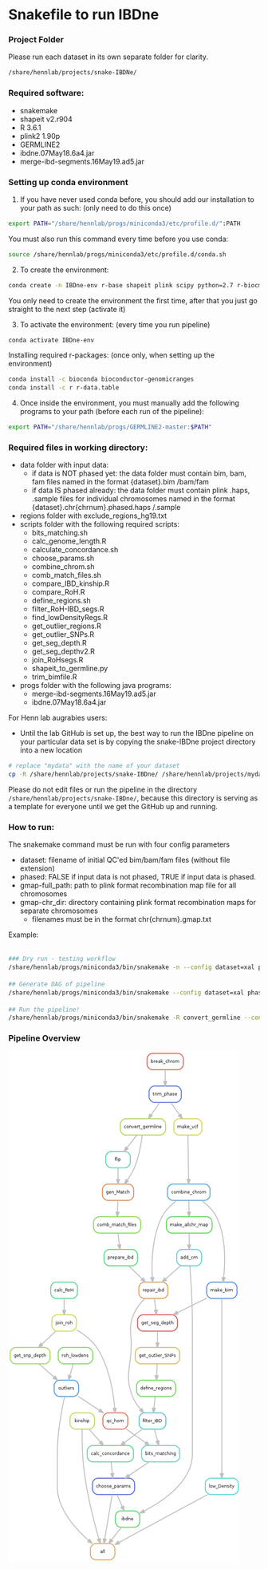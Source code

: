 # Snakefile to run IBDne  

### Project Folder

Please run each dataset in its own separate folder for clarity.

```bash
/share/hennlab/projects/snake-IBDNe/
```

### Required software:
- snakemake
- shapeit v2.r904
- R 3.6.1
- plink2 1.90p
- GERMLINE2
- ibdne.07May18.6a4.jar
- merge-ibd-segments.16May19.ad5.jar

### Setting up conda environment

1. If you have never used conda before, you should add our installation to your path as such: (only need to do this once)
```bash
export PATH="/share/hennlab/progs/miniconda3/etc/profile.d/":PATH
```
You must also run this command every time before you use conda:
```bash
source /share/hennlab/progs/miniconda3/etc/profile.d/conda.sh
```

2. To create the environment:
```bash
conda create -n IBDne-env r-base shapeit plink scipy python=2.7 r-biocmanager
```
You only need to create the environment the first time, after that you just go straight to the next step (activate it)

3. To activate the environment: (every time you run pipeline)
```bash
conda activate IBDne-env
```
Installing required r-packages: (once only, when setting up the environment)
```bash
conda install -c bioconda bioconductor-genomicranges
conda install -c r r-data.table
```

4. Once inside the environment, you must manually add the following programs to your path (before each run of the pipeline):
```bash
export PATH="/share/hennlab/progs/GERMLINE2-master:$PATH"
```
### Required files in working directory:

- data folder with input data:
    - if data is NOT phased yet: the data folder must contain bim, bam, fam files named in the format {dataset}.bim /bam/fam
    - if data IS phased already: the data folder must contain plink .haps, .sample files for individual chromosomes named in the format {dataset}.chr{chrnum}.phased.haps /.sample
- regions folder with exclude_regions_hg19.txt
- scripts folder with the following required scripts:
     - bits_matching.sh
     - calc_genome_length.R
     - calculate_concordance.sh
     - choose_params.sh
     - combine_chrom.sh
     - comb_match_files.sh
     - compare_IBD_kinship.R
     - compare_RoH.R
     - define_regions.sh
     - filter_RoH-IBD_segs.R
     - find_lowDensityRegs.R
     - get_outlier_regions.R
     - get_outlier_SNPs.R
     - get_seg_depth.R
     - get_seg_depthv2.R
     - join_RoHsegs.R
     - shapeit_to_germline.py
     - trim_bimfile.R
- progs folder with the following java programs:
     - merge-ibd-segments.16May19.ad5.jar
     - ibdne.07May18.6a4.jar

For Henn lab augrabies users:
- Until the lab GitHub is set up, the best way to run the IBDne pipeline on your particular data set is by copying the snake-IBDne project directory into a new location

```bash
# replace "mydata" with the name of your dataset
cp -R /share/hennlab/projects/snake-IBDne/ /share/hennlab/projects/mydata-IBDne
```

Please do not edit files or run the pipeline in the directory `/share/hennlab/projects/snake-IBDne/`, because this directory is serving as a template for everyone until we get the GitHub up and running.

### How to run:

The snakemake command must be run with four config parameters
- dataset: filename of initial QC'ed bim/bam/fam files (without file extension)
- phased: FALSE if input data is not phased, TRUE if input data is phased.
- gmap-full_path: path to plink format recombination map file for all chromosomes
- gmap-chr_dir: directory containing plink format recombination maps for separate chromosomes
    - filenames must be in the format chr{chrnum}.gmap.txt

Example:
```bash

### Dry run - testing workflow
/share/hennlab/progs/miniconda3/bin/snakemake -n --config dataset=xal phased=TRUE gmap_full_path=austin_files/xal_allchr.phased.map gmap_chr_dir=/share/hennlab/projects/snake-IBDNe/austin_files/ -p -j 10

## Generate DAG of pipeline
/share/hennlab/progs/miniconda3/bin/snakemake --config dataset=xal phased=TRUE gmap_full_path=austin_files/xal_allchr.phased.map gmap_chr_dir=/share/hennlab/projects/snake-IBDNe/austin_files/ --rulegraph | dot -Tpng > rulegraph.png

## Run the pipeline!
/share/hennlab/progs/miniconda3/bin/snakemake -R convert_germline --config dataset=xal phased=TRUE gmap_full_path=austin_files/xal_allchr.phased.map gmap_chr_dir=/share/hennlab/projects/Xal_snake-IBDne/austin_files/ -p -j 40

```
### Pipeline Overview

![DAG](rulegraph.png)

